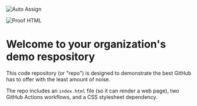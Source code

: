 ![Auto Assign](https://github.com/SAIS-DEV/demo-repository/actions/workflows/auto-assign.yml/badge.svg)

![Proof HTML](https://github.com/SAIS-DEV/demo-repository/actions/workflows/proof-html.yml/badge.svg)

# Welcome to your organization's demo respository
This code repository (or "repo") is designed to demonstrate the best GitHub has to offer with the least amount of noise.

The repo includes an `index.html` file (so it can render a web page), two GitHub Actions workflows, and a CSS stylesheet dependency.
